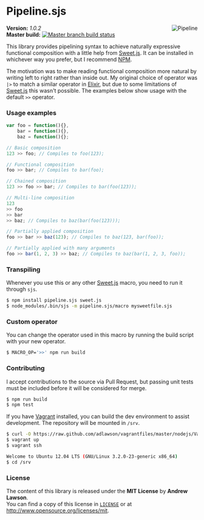 # Pipeline.sjs

<img src="http://media0.giphy.com/media/rI6cEnQqGILIs/giphy.gif" alt="Pipeline" align="right" />

**Version:** *1.0.2*<br/>
**Master build:** [![Master branch build status][travis-master]][travis]<br/>

This library provides pipelining syntax to achieve naturally expressive functional composition with a little help from
[Sweet.js][sweetjs].
It can be installed in whichever way you prefer, but I recommend [NPM][npm].

The motivation was to make reading functional composition more natural by writing left to right rather than inside out.
My original choice of operator was `|>` to match a similar operator in [Elixir][elixir], but due to some limitations of
[Sweet.js][sweetjs] this wasn't possible. The examples below show usage with the default `>>` operator.

### Usage examples
```js
var foo = function(){},
    bar = function(){},
    baz = function(){};

// Basic composition
123 >> foo; // Compiles to foo(123);

// Functional composition
foo >> bar; // Compiles to bar(foo);

// Chained composition
123 >> foo >> bar; // Compiles to bar(foo(123));

// Multi-line composition
123
>> foo
>> bar
>> baz; // Compiles to baz(bar(foo(123)));

// Partially applied composition
foo >> bar >> baz(123); // Compiles to baz(123, bar(foo));

// Partially applied with many arguments
foo >> bar(1, 2, 3) >> baz; // Compiles to baz(bar(1, 2, 3, foo));
```

### Transpiling
Whenever you use this or any other [Sweet.js][sweetjs] macro, you need to run it through `sjs`.
```bash
$ npm install pipeline.sjs sweet.js
$ node_modules/.bin/sjs -m pipeline.sjs/macro mysweetfile.sjs
```

### Custom operator
You can change the operator used in this macro by running the build script with your new operator.
```bash
$ MACRO_OP='>>' npm run build
```

### Contributing
I accept contributions to the source via Pull Request, but passing unit tests
must be included before it will be considered for merge.
```bash
$ npm run build
$ npm test
```

If you have [Vagrant][vagrant] installed, you can build the dev environment to assist development.
The repository will be mounted in `/srv`.
```bash
$ curl -O https://raw.github.com/adlawson/vagrantfiles/master/nodejs/Vagrantfile
$ vagrant up
$ vagrant ssh

Welcome to Ubuntu 12.04 LTS (GNU/Linux 3.2.0-23-generic x86_64)
$ cd /srv
```

### License ###
The content of this library is released under the **MIT License** by **Andrew Lawson**.<br/>
You can find a copy of this license in [`LICENSE`][license] or at http://www.opensource.org/licenses/mit.

<!-- Links -->
[travis]: https://travis-ci.org/adlawson/pipeline.sjs
[travis-master]: https://travis-ci.org/adlawson/pipeline.sjs.png?branch=master
[npm]: https://npmjs.org/package/pipeline.sjs
[vagrant]: http://vagrantup.com
[license]: /LICENSE
[sweetjs]: http://sweetjs.org
[elixir]: http://elixir-lang.org
